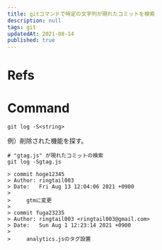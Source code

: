 ```yaml
---
title: gitコマンドで特定の文字列が現れたコミットを検索
description: null
tags: git
updatedAt: 2021-08-14
published: true
---
```


# Refs

# Command

```shell
git log -S<string>
```

例）削除された機能を探す。

```shell
# "gtag.js" が現れたコミットの検索
git log -Sgtag.js

> commit hoge12345
> Author: ringtail003
> Date:   Fri Aug 13 12:04:06 2021 +0900
> 
>     gtmに変更
> 
> commit fuga23235
> Author: ringtail003 <ringtail003@gmail.com>
> Date:   Sun Aug 1 12:23:14 2021 +0900
> 
>     analytics.jsのタグ設置
```

